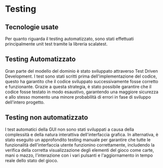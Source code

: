 # Testing

## Tecnologie usate
Per quanto riguarda il testing automatizzato, sono stati effettuati principalmente unit test tramite la libreria scalatest.

## Testing Automatizzato
Gran parte del modello del dominio è stato sviluppato attraverso Test Driven Development. 
I test sono stati scritti prima dell'implementazione del codice, questo ha garantito che il codice sviluppato 
successivamente fosse corretto e funzionante.
Grazie a questa strategia, è stato possibile garantire che il codice fosse testato in modo esaustivo, garantendo una maggiore sicurezza
e allo stesso momento una minore probabilità di errori in fase di sviluppo dell'intero progetto.


## Testing non automatizzato
I test automatici della GUI non sono stati sviluppati a causa della complessità
e della natura interattiva dell'interfaccia grafica. In alternativa, è stato 
eseguito un approfondito testing manuale per garantire che tutte le funzionalità 
dell'interfaccia utente funzionino correttamente, includendo
la verifica della corretta visualizzazione degli elementi del gioco come carte, mani o mazzo,
l'interazione con i vari pulsanti e l'aggiornamento in tempo reale dello stato del gioco.